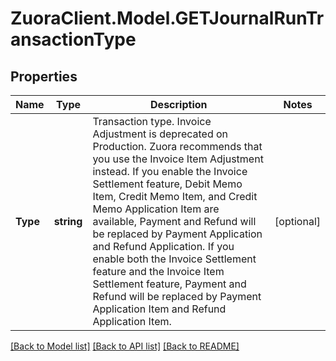 # ZuoraClient.Model.GETJournalRunTransactionType

## Properties

Name | Type | Description | Notes
------------ | ------------- | ------------- | -------------
**Type** | **string** | Transaction type. Invoice Adjustment is deprecated on Production. Zuora recommends that you use the Invoice Item Adjustment instead.  If you enable the Invoice Settlement feature, Debit Memo Item, Credit Memo Item, and Credit Memo Application Item are available, Payment and Refund will be replaced by Payment Application and Refund Application.   If you enable both the Invoice Settlement feature and the Invoice Item Settlement feature, Payment and Refund will be replaced by Payment Application Item and Refund Application Item.   | [optional] 

[[Back to Model list]](../README.md#documentation-for-models) [[Back to API list]](../README.md#documentation-for-api-endpoints) [[Back to README]](../README.md)

